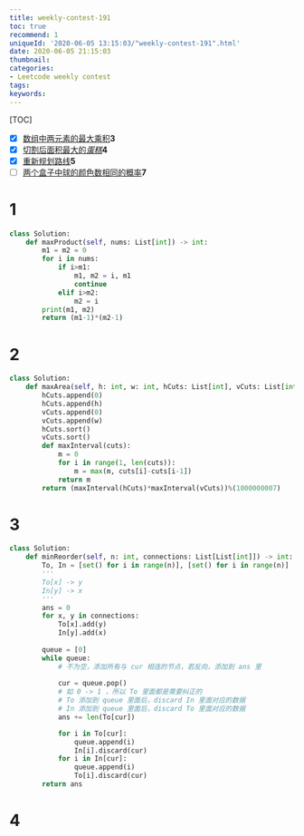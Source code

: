 ```yaml
---
title: weekly-contest-191
toc: true
recommend: 1
uniqueId: '2020-06-05 13:15:03/"weekly-contest-191".html'
date: 2020-06-05 21:15:03
thumbnail:
categories:
- Leetcode weekly contest
tags:
keywords:
---
```


[TOC]

<!--more-->

- [x] [数组中两元素的最大乘积](https://leetcode-cn.com/problems/maximum-product-of-two-elements-in-an-array/)**3**
- [x] [切割后面积最大的*蛋糕*](https://leetcode-cn.com/problems/maximum-area-of-a-piece-of-cake-after-horizontal-and-vertical-cuts/)**4**
- [x] [重新规划路线](https://leetcode-cn.com/problems/reorder-routes-to-make-all-paths-lead-to-the-city-zero/)**5**
- [ ] [两个盒子中球的颜色数相同的概率](https://leetcode-cn.com/problems/probability-of-a-two-boxes-having-the-same-number-of-distinct-balls/)**7**

# 1

```python
class Solution:
    def maxProduct(self, nums: List[int]) -> int:
        m1 = m2 = 0
        for i in nums:
            if i>m1:
                m1, m2 = i, m1
                continue
            elif i>m2:
                m2 = i
        print(m1, m2)
        return (m1-1)*(m2-1)
```

# 2

```python
class Solution:
    def maxArea(self, h: int, w: int, hCuts: List[int], vCuts: List[int]) -> int:
        hCuts.append(0)
        hCuts.append(h)
        vCuts.append(0)
        vCuts.append(w)
        hCuts.sort()
        vCuts.sort()
        def maxInterval(cuts):
            m = 0
            for i in range(1, len(cuts)):
                m = max(m, cuts[i]-cuts[i-1])
            return m
        return (maxInterval(hCuts)*maxInterval(vCuts))%(1000000007)
```


# 3

```python
class Solution:
    def minReorder(self, n: int, connections: List[List[int]]) -> int:
        To, In = [set() for i in range(n)], [set() for i in range(n)]
        '''
        To[x] -> y
        In[y] -> x
        '''
        ans = 0
        for x, y in connections:
            To[x].add(y)
            In[y].add(x)
        
        queue = [0]
        while queue:
            # 不为空，添加所有与 cur 相连的节点，若反向，添加到 ans 里
            
            cur = queue.pop()
            # 如 0 -> 1 ，所以 To 里面都是需要纠正的
            # To 添加到 queue 里面后，discard In 里面对应的数据
            # In 添加到 queue 里面后，discard To 里面对应的数据
            ans += len(To[cur])

            for i in To[cur]:
                queue.append(i)
                In[i].discard(cur)
            for i in In[cur]:
                queue.append(i)
                To[i].discard(cur)
        return ans
```


# 4

```python

```

